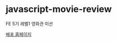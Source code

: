 # javascript-movie-review

FE 5기 레벨1 영화관 미션

[배포 홈페이지](https://app.netlify.com/teams/chsua/overview)
